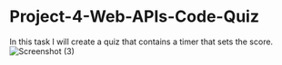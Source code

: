 # Project-4-Web-APIs-Code-Quiz
In this task I will create a quiz that contains a timer that sets the score.
![Screenshot (3)](https://user-images.githubusercontent.com/106851538/176984414-c98f200d-536e-4aa9-9a81-6c4cf9e85e48.png)

